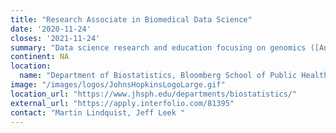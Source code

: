 ```yaml
---
title: "Research Associate in Biomedical Data Science"
date: '2020-11-24'
closes: '2021-11-24'
summary: "Data science research and education focusing on genomics ([AnVIL](https://anvilproject.org/), [Genomic Data Science Community Network](http://www.gdscn.org/)), cancer ([ITCR](https://itcr.cancer.gov/))  or pain [A2CPS](https://a2cps.org/)."
continent: NA
location:
  name: "Department of Biostatistics, Bloomberg School of Public Health, Johns Hopkins University, Baltimore. Maryland, United States"
image: "/images/logos/JohnsHopkinsLogoLarge.gif"
location_url: "https://www.jhsph.edu/departments/biostatistics/"
external_url: "https://apply.interfolio.com/81395"
contact: "Martin Lindquist, Jeff Leek "
---
```

